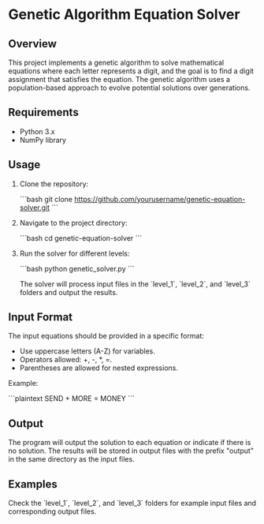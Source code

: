 # Genetic Algorithm Equation Solver

## Overview

This project implements a genetic algorithm to solve mathematical equations where each letter represents a digit, and the goal is to find a digit assignment that satisfies the equation. The genetic algorithm uses a population-based approach to evolve potential solutions over generations.

## Requirements

- Python 3.x
- NumPy library

## Usage

1. Clone the repository:

   \`\`\`bash
   git clone https://github.com/yourusername/genetic-equation-solver.git
   \`\`\`

2. Navigate to the project directory:

   \`\`\`bash
   cd genetic-equation-solver
   \`\`\`

3. Run the solver for different levels:

   \`\`\`bash
   python genetic_solver.py
   \`\`\`

   The solver will process input files in the \`level_1\`, \`level_2\`, and \`level_3\` folders and output the results.

## Input Format

The input equations should be provided in a specific format:

- Use uppercase letters (A-Z) for variables.
- Operators allowed: +, -, *, =.
- Parentheses are allowed for nested expressions.

Example:

   \`\`\`plaintext
   SEND + MORE = MONEY
   \`\`\`

## Output

The program will output the solution to each equation or indicate if there is no solution. The results will be stored in output files with the prefix "output" in the same directory as the input files.

## Examples

Check the \`level_1\`, \`level_2\`, and \`level_3\` folders for example input files and corresponding output files.
